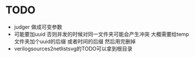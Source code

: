 # TODO

- judger 做成可变参数
- 可能要加uuid 否则并发的时候对同一文件夹可能会产生冲突 大概需要给temp文件夹加个uuid的后缀 或者时间的后缀 然后用完删掉
- verilogsources2netlistsvg的TODO可以拿到根目录
